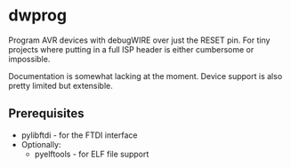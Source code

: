 dwprog
======

Program AVR devices with debugWIRE over just the RESET pin. For tiny projects where putting in a
full ISP header is either cumbersome or impossible.

Documentation is somewhat lacking at the moment. Device support is also pretty limited but
extensible.

Prerequisites
-------------

* pylibftdi - for the FTDI interface
* Optionally:
  * pyelftools - for ELF file support
